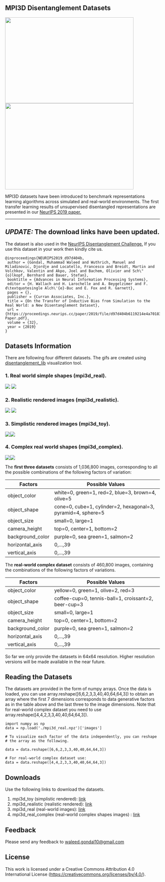 ## MPI3D Disentanglement Datasets

<img src="https://github.com/rr-learning/disentanglement_dataset/blob/master/sample_gifs/platform.jpg" width="418" height="280" /> <img src="https://github.com/rr-learning/disentanglement_dataset/blob/master/sample_gifs/platform2.jpg" width="418" height="281" />

MPI3D datasets have been introduced to benchmark representations learning algorithms across simulated and real-world environments. The first transfer learning results of unsupervised disentangled representations are presented in our [NeurIPS 2019 paper.](https://proceedings.neurips.cc/paper/2019/hash/d97d404b6119214e4a7018391195240a-Abstract.html)

---------------------------------
*UPDATE:* The download links have been updated.
---------------------------------

The dataset is also used in the [NeurIPS Disentanglement Challenge.](http://www.disentanglement-challenge.com)
If you use this dataset in your work then kindly cite us.
```
@inproceedings{NEURIPS2019_d97d404b,
 author = {Gondal, Muhammad Waleed and Wuthrich, Manuel and Miladinovic, Djordje and Locatello, Francesco and Breidt, Martin and Volchkov, Valentin and Akpo, Joel and Bachem, Olivier and Sch\"{o}lkopf, Bernhard and Bauer, Stefan},
 booktitle = {Advances in Neural Information Processing Systems},
 editor = {H. Wallach and H. Larochelle and A. Beygelzimer and F. d\textquotesingle Alch\'{e}-Buc and E. Fox and R. Garnett},
 pages = {},
 publisher = {Curran Associates, Inc.},
 title = {On the Transfer of Inductive Bias from Simulation to the Real World: a New Disentanglement Dataset},
 url = {https://proceedings.neurips.cc/paper/2019/file/d97d404b6119214e4a7018391195240a-Paper.pdf},
 volume = {32},
 year = {2019}
}

```

## Datasets Information

There are following four different datasets. The gifs are created using [disentanglement_lib](https://github.com/google-research/disentanglement_lib) visualization tool.

### 1. Real world simple shapes (mpi3d_real).

<img src="https://github.com/rr-learning/disentanglement_dataset/blob/master/sample_gifs/real1.gif"/> <img src="https://github.com/rr-learning/disentanglement_dataset/blob/master/sample_gifs/real2.gif" />

### 2. Realistic rendered images (mpi3d_realistic).

<img src="https://github.com/rr-learning/disentanglement_dataset/blob/master/sample_gifs/realistic1.gif" /> <img src="https://github.com/rr-learning/disentanglement_dataset/blob/master/sample_gifs/realistic2.gif" />

### 3. Simplistic rendered images (mpi3d_toy).

<img src="https://github.com/rr-learning/disentanglement_dataset/blob/master/sample_gifs/toy1.gif" /><img src="https://github.com/rr-learning/disentanglement_dataset/blob/master/sample_gifs/toy2.gif" />

### 4. Complex real world shapes (mpi3d_complex).

<img src="https://github.com/rr-learning/disentanglement_dataset/blob/master/sample_gifs/complex1.gif" /><img src="https://github.com/rr-learning/disentanglement_dataset/blob/master/sample_gifs/complex2.gif" />

The **first three datasets** consists of 1,036,800 images, corresponding to all the possible combinations of the following factors of variation:

|Factors|Possible Values|
|---|---|
|object_color|white=0, green=1, red=2, blue=3, brown=4, olive=5|
|object_shape|cone=0, cube=1, cylinder=2, hexagonal=3, pyramid=4, sphere=5|
|object_size|small=0, large=1|
|camera_height|top=0, center=1, bottom=2|
|background_color|purple=0, sea green=1, salmon=2|
|horizontal_axis|0,...,39|
|vertical_axis|0,...,39|


The **real-world complex dataset** consists of 460,800 images, containing the combinations of the following factors of variations.

|Factors|Possible Values|
|---|---|
|object_color|yellow=0, green=1, olive=2, red=3|
|object_shape|coffee-cup=0, tennis-ball=1, croissant=2, beer-cup=3|
|object_size|small=0, large=1|
|camera_height|top=0, center=1, bottom=2|
|background_color|purple=0, sea green=1, salmon=2|
|horizontal_axis|0,...,39|
|vertical_axis|0,...,39|


So far we only provide the datasets in 64x64 resolution. Higher resolution versions will be made available in the near future.

## Reading the Datasets
The datasets are provided in the form of numpy arrays. Once the data is loaded, you can use array.reshape([6,6,2,3,3,40,40,64,64,3]) to obtain an array where the first 7 dimensions corresponds to data generative factors as in the table above and the last three to the image dimensions. Note that for real-world complex dataset you need to use array.reshape([4,4,2,3,3,40,40,64,64,3]).

```
import numpy as np
data = np.load('./mpi3d_real.npz')['images']

# To visualize each factor of the data independently, you can reshape 
# the array as the following.

data = data.reshape([6,6,2,3,3,40,40,64,64,3])

# For real-world complex dataset use:
data = data.reshape([4,4,2,3,3,40,40,64,64,3])
```

## Downloads

Use the following links to download the datasets. 

1. mpi3d_toy (simplistic rendered):  [link](https://huggingface.co/datasets/waleedgondal/mpi3d/resolve/main/mpi3d_toy.npz)
2. mpi3d_realistic (realistic rendered): [link](https://huggingface.co/datasets/waleedgondal/mpi3d/resolve/main/mpi3d_realistic.npz)
3. mpi3d_real (real-world images): [link](https://huggingface.co/datasets/waleedgondal/mpi3d/resolve/main/mpi3d_real.npz)
4. mpi3d_real_complex (real-world complex shapes images) : [link](https://drive.google.com/file/d/1Tp8eTdHxgUMtsZv5uAoYAbJR1BOa_OQm/view?usp=sharing)

## Feedback
Please send any feedback to waleed.gondal10@gmail.com

## License

This work is licensed under a Creative Commons Attribution 4.0 International License (https://creativecommons.org/licenses/by/4.0/).
